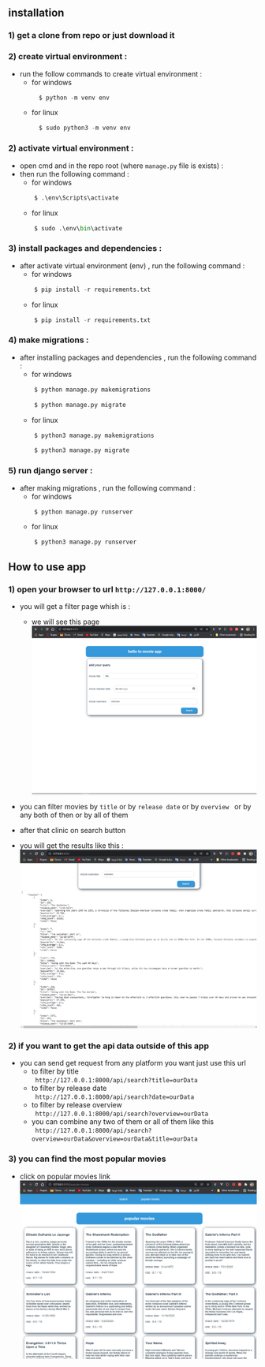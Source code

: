 ## installation
### 1) get a clone from repo or just download it 
### 2) create virtual environment :
  - run the follow commands to create virtual environment : <br/>
    - for windows 
      ```python 
        $ python -m venv env
      ```
    - for linux <br/>
      ```python 
        $ sudo python3 -m venv env
      ```
### 2) activate virtual environment :
  - open cmd and in the repo root (where ```manage.py``` file is exists) : <br/>
  - then run the following command :
    - for windows 
    ```python 
        $ .\env\Scripts\activate
    ```
    - for linux 
    ```python 
        $ sudo .\env\bin\activate
    ```
### 3) install packages and dependencies :
  - after activate virtual environment (env) , run the following command :
    - for windows 
    ```python 
        $ pip install -r requirements.txt
    ```
    - for linux 
    ```python 
        $ pip install -r requirements.txt
    ```

### 4) make migrations :
  - after installing packages and dependencies , run the following command :
    - for windows 
    ```python 
        $ python manage.py makemigrations
    ```
    ```python 
        $ python manage.py migrate
    ```
    - for linux 
    ```python 
        $ python3 manage.py makemigrations
    ```
    ```python 
        $ python3 manage.py migrate
    ```

### 5) run django server :
  - after making migrations , run the following command :
    - for windows 
    ```python 
        $ python manage.py runserver
    ```
    - for linux 
    ```python 
        $ python3 manage.py runserver
    ```
## How to use app 
### 1) open your browser to url ``` http://127.0.0.1:8000/ ```
  - you will get a filter page whish is : 
    - we will see this page <br />
    ![alt text](https://raw.githubusercontent.com/MousaNageh/movie/master/static/images/1.PNG?row=True)
  - you can filter movies by `` title `` or by `` release date `` or by `` overview  ``   or by any both of then or by all of them 
  - after that clinic on search button

  - you will get the results like this : 
    ![alt text](https://raw.githubusercontent.com/MousaNageh/movie/master/static/images/2.PNG?row=True)

### 2) if you want to get the api data outside of this app 
  - you can send get request from any platform you want just use this url 
    - to filter by title<br />
     ``` http://127.0.0.1:8000/api/search?title=ourData```<br />
    - to filter by release date<br />
     ``` http://127.0.0.1:8000/api/search?date=ourData```<br />
    - to filter by release overview<br />
     ``` http://127.0.0.1:8000/api/search?overview=ourData```<br />
    - you can combine any two of them or all of them like this <br />
    ``` http://127.0.0.1:8000/api/search?overview=ourData&overview=ourData&title=ourData```

### 3) you can find the most popular movies 
  - click on popular movies link 
    ![alt text](https://raw.githubusercontent.com/MousaNageh/movie/master/static/images/3.PNG?row=True)